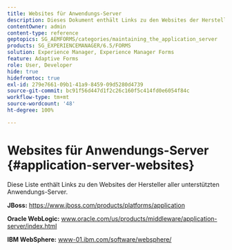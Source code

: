 ```yaml
---
title: Websites für Anwendungs-Server
description: Dieses Dokument enthält Links zu den Websites der Hersteller aller unterstützten Anwendungs-Server.
contentOwner: admin
content-type: reference
geptopics: SG_AEMFORMS/categories/maintaining_the_application_server
products: SG_EXPERIENCEMANAGER/6.5/FORMS
solution: Experience Manager, Experience Manager Forms
feature: Adaptive Forms
role: User, Developer
hide: true
hidefromtoc: true
exl-id: 279e7661-09b1-41a9-8459-09d5280d4739
source-git-commit: bc91f56d447d1f2c26c160f5c414fd0e6054f84c
workflow-type: tm+mt
source-wordcount: '48'
ht-degree: 100%

---
```


# Websites für Anwendungs-Server {#application-server-websites}

Diese Liste enthält Links zu den Websites der Hersteller aller unterstützten Anwendungs-Server.

**JBoss:** https://www.jboss.com/products/platforms/application

**Oracle WebLogic:** www.oracle.com/us/products/middleware/application-server/index.html

**IBM WebSphere:** www-01.ibm.com/software/websphere/

